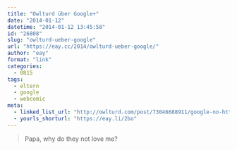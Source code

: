 ```yaml
---
title: "Owlturd über Google+"
date: "2014-01-12"
datetime: "2014-01-12 13:45:58"
id: "26808"
slug: "owlturd-ueber-google"
url: "https://eay.cc/2014/owlturd-ueber-google/"
author: "eay"
format: "link"
categories:
  - 0815
tags:
  - eltern
  - google
  - webcomic
meta:
  - linked_list_url: "http://owlturd.com/post/73046688911/google-no-http-i-imgur-com-nk5uweu-png-fb"
  - yourls_shorturl: "https://eay.li/2bo"
---
```


> Papa, why do they not love me?
